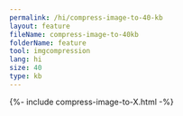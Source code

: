 ```yaml
---
permalink: /hi/compress-image-to-40-kb
layout: feature
fileName: compress-image-to-40kb
folderName: feature
tool: imgcompression
lang: hi
size: 40
type: kb
---
```


{%- include compress-image-to-X.html -%}

